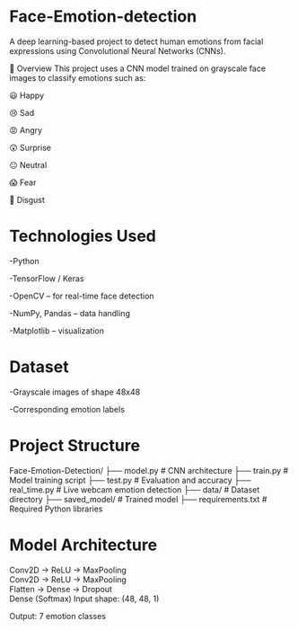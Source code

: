 # Face-Emotion-detection
A deep learning-based project to detect human emotions from facial expressions using Convolutional Neural Networks (CNNs).

🚀 Overview
This project uses a CNN model trained on grayscale face images to classify emotions such as:

😃 Happy

😢 Sad

😡 Angry

😲 Surprise

😐 Neutral

😱 Fear

🤢 Disgust

# Technologies Used
-Python

-TensorFlow / Keras

-OpenCV – for real-time face detection

-NumPy, Pandas – data handling

-Matplotlib – visualization


# Dataset

-Grayscale images of shape 48x48

-Corresponding emotion labels

# Project Structure
 Face-Emotion-Detection/
├──  model.py           # CNN architecture
├──  train.py           # Model training script
├──  test.py            # Evaluation and accuracy
├──  real_time.py       # Live webcam emotion detection
├──  data/              # Dataset directory
├──  saved_model/       # Trained model
├──  requirements.txt   # Required Python libraries

# Model Architecture
Conv2D → ReLU → MaxPooling  
Conv2D → ReLU → MaxPooling  
Flatten → Dense → Dropout  
Dense (Softmax)
Input shape: (48, 48, 1)

Output: 7 emotion classes



